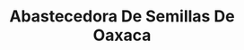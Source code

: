 ---
title: "Abastecedora De Semillas De Oaxaca"
url: /oaxaca-de-juarez/abastecedora-de-semillas-de-oaxaca-calle-cosijopi/
shop: comodidad
---